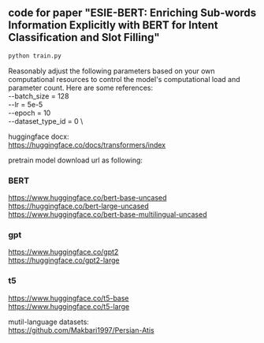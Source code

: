 ## code for paper "ESIE-BERT: Enriching Sub-words Information Explicitly with BERT for Intent Classification and Slot Filling"

```python
python train.py
```

Reasonably adjust the following parameters based on your own computational resources to control the model's computational load and parameter count. Here are some references: \
--batch_size = 128 \
--lr = 5e-5 \
--epoch = 10 \
--dataset_type_id = 0 \

huggingface docx: \
https://huggingface.co/docs/transformers/index


pretrain model download url as following:

### BERT

https://www.huggingface.co/bert-base-uncased \
https://huggingface.co/bert-large-uncased \
https://www.huggingface.co/bert-base-multilingual-uncased

### gpt
https://www.huggingface.co/gpt2  \
https://huggingface.co/gpt2-large   

### t5
https://www.huggingface.co/t5-base \
https://www.huggingface.co/t5-large


mutil-language datasets: \
https://github.com/Makbari1997/Persian-Atis
